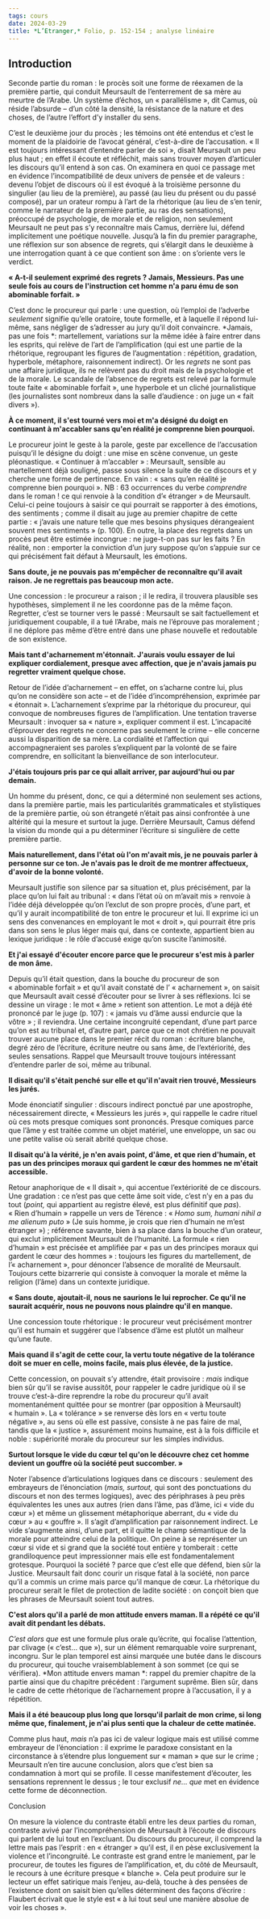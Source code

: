 ```yaml
---
tags: cours
date: 2024-03-29
title: *L’Etranger,* Folio, p. 152-154 ; analyse linéaire
---
```


## Introduction

Seconde partie du roman : le procès soit une forme de réexamen de la première partie, qui conduit Meursault de l’enterrement de sa mère au meurtre de l’Arabe. Un système d’échos, un « parallélisme », dit Camus, où réside l’absurde – d’un côté la densité, la résistance de la nature et des choses, de l’autre l’effort d’y installer du sens.

C’est le deuxième jour du procès ; les témoins ont été entendus et c’est le moment de la plaidoirie de l’avocat général, c’est-à-dire de l’accusation. « Il est toujours intéressant d’entendre parler de soi », disait Meursault un peu plus haut ; en effet il écoute et réfléchit, mais sans trouver moyen d’articuler les discours qu’il entend à son cas. On examinera en quoi ce passage met en évidence l’incompatibilité de deux univers de pensée et de valeurs : devenu l’objet de discours où il est évoqué à la troisième personne du singulier (au lieu de la première), au passé (au lieu du présent ou du passé composé), par un orateur rompu à l’art de la rhétorique (au lieu de s’en tenir, comme le narrateur de la première partie, au ras des sensations), préoccupé de psychologie, de morale et de religion, non seulement Meursault ne peut pas s’y reconnaître mais Camus, derrière lui, défend implicitement une poétique nouvelle. Jusqu’à la fin du premier paragraphe, une réflexion sur son absence de regrets, qui s’élargit dans le deuxième à une interrogation quant à ce que contient son âme : on s’oriente vers le verdict.

**« A-t-il seulement exprimé des regrets ? Jamais, Messieurs. Pas une seule fois au cours de l'instruction cet homme n'a paru ému de son abominable forfait. »**

C’est donc le procureur qui parle : une question, où l’emploi de l’adverbe *seulement* signifie qu’elle oratoire, toute formelle, et à laquelle il répond lui-même, sans négliger de s’adresser au jury qu’il doit convaincre. *Jamais, pas une fois *: martellement, variations sur la même idée à faire entrer dans les esprits, qui relève de l’art de l’amplification (qui est une partie de la rhétorique, regroupant les figures de l’augmentation : répétition, gradation, hyperbole, métaphore, raisonnement indirect). Or les *regrets* ne sont pas une affaire juridique, ils ne relèvent pas du droit mais de la psychologie et de la morale. Le scandale de l’absence de regrets est relevé par la formule toute faite « abominable forfait », une hyperbole et un cliché journalistique (les journalistes sont nombreux dans la salle d’audience : on juge un « fait divers »).

**À ce moment, il s'est tourné vers moi et m'a désigné du doigt en continuant à m'accabler sans qu'en réalité je comprenne bien pourquoi.**

Le procureur joint le geste à la parole, geste par excellence de l’accusation puisqu’il le désigne du doigt : une mise en scène convenue, un geste pléonastique. « Continuer à m’accabler » : Meursault, sensible au martellement déjà souligné, passe sous silence la suite de ce discours et y cherche une forme de pertinence. En vain : « sans qu’en réalité je comprenne bien pourquoi ». NB : 63 occurrences du verbe *comprendre* dans le roman ! ce qui renvoie à la condition d’« étranger » de Meursault. Celui-ci peine toujours à saisir ce qui pourrait se rapporter à des émotions, des sentiments ; comme il disait au juge au premier chapitre de cette partie : « j’avais une nature telle que mes besoins physiques dérangeaient souvent mes sentiments » (p. 100). En outre, la place des regrets dans un procès peut être estimée incongrue : ne juge-t-on pas sur les faits ? En réalité, non : emporter la conviction d’un jury suppose qu’on s’appuie sur ce qui précisément fait défaut à Meursault, les émotions.

**Sans doute, je ne pouvais pas m'empêcher de reconnaître qu'il avait raison. Je ne regrettais pas beaucoup mon acte.**

Une concession : le procureur a raison ; il le redira, il trouvera plausible ses hypothèses, simplement il ne les coordonne pas de la même façon. Regretter, c’est se tourner vers le passé : Meursault se sait factuellement et juridiquement coupable, il a tué l’Arabe, mais ne l’éprouve pas moralement ; il ne déplore pas même d’être entré dans une phase nouvelle et redoutable de son existence.

**Mais tant d'acharnement m'étonnait. J'aurais voulu essayer de lui expliquer cordialement, presque avec affection, que je n'avais jamais pu regretter vraiment quelque chose.**

Retour de l’idée d’acharnement – en effet, on s’acharne contre lui, plus qu’on ne considère son acte – et de l’idée d’incompréhension, exprimée par « étonnait ». L’acharnement s’exprime par la rhétorique du procureur, qui convoque de nombreuses figures de l’amplification. Une tentation traverse Meursault : invoquer sa « nature », expliquer comment il est. L’incapacité d’éprouver des regrets ne concerne pas seulement le crime – elle concerne aussi la disparition de sa mère. La cordialité et l’affection qui accompagneraient ses paroles s’expliquent par la volonté de se faire comprendre, en sollicitant la bienveillance de son interlocuteur.

**J'étais toujours pris par ce qui allait arriver, par aujourd'hui ou par demain.**

Un homme du présent, donc, ce qui a déterminé non seulement ses actions, dans la première partie, mais les particularités grammaticales et stylistiques de la première partie, où son étrangeté n’était pas ainsi confrontée à une altérité qui la mesure et surtout la juge. Derrière Meursault, Camus défend la vision du monde qui a pu déterminer l’écriture si singulière de cette première partie.

**Mais naturellement, dans l'état où l'on m'avait mis, je ne pouvais parler à personne sur ce ton. Je n'avais pas le droit de me montrer affectueux, d'avoir de la bonne volonté.**

Meursault justifie son silence par sa situation et, plus précisément, par la place qu’on lui fait au tribunal : « dans l’état où on m’avait mis » renvoie à l’idée déjà développée qu’on l’exclut de son propre procès, d’une part, et qu’il y aurait incompatibilité de ton entre le procureur et lui. Il exprime ici un sens des convenances en employant le mot « droit », qui pourrait être pris dans son sens le plus léger mais qui, dans ce contexte, appartient bien au lexique juridique : le rôle d’accusé exige qu’on suscite l’animosité.

**Et j'ai essayé d'écouter encore parce que le procureur s'est mis à parler de mon âme.**

Depuis qu’il était question, dans la bouche du procureur de son « abominable forfait » et qu’il avait constaté de l’ « acharnement », on saisit que Meursault avait cessé d’écouter pour se livrer à ses réflexions. Ici se dessine un virage : le mot « âme » retient son attention. Le mot a déjà été prononcé par le juge (p. 107) : « jamais vu d’âme aussi endurcie que la vôtre » ; il reviendra. Une certaine incongruité cependant, d’une part parce qu’on est au tribunal et, d’autre part, parce que ce mot chrétien ne pouvait trouver aucune place dans le premier récit du roman : écriture blanche, degré zéro de l’écriture, écriture neutre ou sans âme, de l’extériorité, des seules sensations. Rappel que Meursault trouve toujours intéressant d’entendre parler de soi, même au tribunal.

**Il disait qu'il s'était penché sur elle et qu'il n'avait rien trouvé, Messieurs les jurés.**

Mode énonciatif singulier : discours indirect ponctué par une apostrophe, nécessairement directe, « Messieurs les jurés », qui rappelle le cadre rituel où ces mots presque comiques sont prononcés. Presque comiques parce que l’âme y est traitée comme un objet matériel, une enveloppe, un sac ou une petite valise où serait abrité quelque chose.

**Il disait qu'à la vérité, je n'en avais point, d'âme, et que rien d'humain, et pas un des principes moraux qui gardent le cœur des hommes ne m'était accessible.**

Retour anaphorique de « Il disait », qui accentue l’extériorité de ce discours. Une gradation : ce n’est pas que cette âme soit vide, c’est n’y en a pas du tout (*point,* qui appartient au registre élevé, est plus définitif que *pas*). « Rien d’humain » rappelle un vers de Térence : « *Homo sum, humani nihil a me alienum puto* » (Je suis homme, je crois que rien d’humain ne m’est étranger ») ; référence savante, bien à sa place dans la bouche d’un orateur, qui exclut implicitement Meursault de l’humanité. La formule « rien d’humain » est précisée et amplifiée par « pas un des principes moraux qui gardent le cœur des hommes » : toujours les figures du martellement, de l’« acharnement », pour dénoncer l’absence de moralité de Meursault. Toujours cette bizarrerie qui consiste à convoquer la morale et même la religion (l’âme) dans un contexte juridique.

**« Sans doute, ajoutait-il, nous ne saurions le lui reprocher. Ce qu'il ne saurait acquérir, nous ne pouvons nous plaindre qu'il en manque.**

Une concession toute rhétorique : le procureur veut précisément montrer qu’il est humain et suggérer que l’absence d’âme est plutôt un malheur qu’une faute.

**Mais quand il s'agit de cette cour, la vertu toute négative de la tolérance doit se muer en celle, moins facile, mais plus élevée, de la justice.**

Cette concession, on pouvait s’y attendre, était provisoire : *mais* indique bien sûr qu’il se ravise aussitôt, pour rappeler le cadre juridique où il se trouve c’est-à-dire reprendre la robe du procureur qu’il avait momentanément quittée pour se montrer (par opposition à Meursault) « humain ». La « tolérance » se renverse dès lors en « vertu toute négative », au sens où elle est passive, consiste à ne pas faire de mal, tandis que la « justice », assurément moins humaine, est à la fois difficile et noble : supériorité morale du procureur sur les simples individus.

**Surtout lorsque le vide du cœur tel qu'on le découvre chez cet homme devient un gouffre où la société peut succomber. »**

Noter l’absence d’articulations logiques dans ce discours : seulement des embrayeurs de l’énonciation (*mais, surtout,* qui sont des ponctuations du discours et non des termes logiques), avec des périphrases à peu près équivalentes les unes aux autres (rien dans l’âme, pas d’âme, ici « vide du cœur ») et même un glissement métaphorique aberrant, du « vide du cœur » au « gouffre ». Il s’agit d’amplification par raisonnement indirect. Le vide s’augmente ainsi, d’une part, et il quitte le champ sémantique de la morale pour atteindre celui de la politique. On peine à se représenter un cœur si vide et si grand que la société tout entière y tomberait : cette grandiloquence peut impressionner mais elle est fondamentalement grotesque. Pourquoi la société ? parce que c’est elle que défend, bien sûr la Justice. Meursault fait donc courir un risque fatal à la société, non parce qu’il a commis un crime mais parce qu’il manque de cœur. La rhétorique du procureur serait le filet de protection de ladite société : on conçoit bien que les phrases de Meursault soient tout autres.

**C'est alors qu'il a parlé de mon attitude envers maman. Il a répété ce qu'il avait dit pendant les débats.**

*C’est alors que* est une formule plus orale qu’écrite, qui focalise l’attention, par clivage (« c’est… que »), sur un élément remarquable voire surprenant, incongru. Sur le plan temporel est ainsi marquée une butée dans le discours du procureur, qui touche vraisemblablement à son sommet (ce qui se vérifiera). *Mon attitude envers maman *: rappel du premier chapitre de la partie ainsi que du chapitre précédent : l’argument suprême. Bien sûr, dans le cadre de cette rhétorique de l’acharnement propre à l’accusation, il y a répétition.

**Mais il a été beaucoup plus long que lorsqu'il parlait de mon crime, si long même que, finalement, je n'ai plus senti que la chaleur de cette matinée.**

Comme plus haut, *mais* n’a pas ici de valeur logique mais est utilisé comme embrayeur de l’énonciation : il exprime le paradoxe consistant en la circonstance à s’étendre plus longuement sur « maman » que sur le crime ; Meursault n’en tire aucune conclusion, alors que c’est bien sa condamnation à mort qui se profile. Il cesse manifestement d’écouter, les sensations reprennent le dessus ; le tour exclusif *ne… que* met en évidence cette forme de déconnection.

Conclusion

On mesure la violence du contraste établi entre les deux parties du roman, contraste avivé par l’incompréhension de Meursault à l’écoute de discours qui parlent de lui tout en l’excluant. Du discours du procureur, il comprend la lettre mais pas l’esprit : en « étranger » qu’il est, il en pèse exclusivement la violence et l’incongruité. Le contraste est grand entre le maniement, par le procureur, de toutes les figures de l’amplification, et, du côté de Meursault, le recours à une écriture presque « blanche ». Cela peut produire sur le lecteur un effet satirique mais l’enjeu, au-delà, touche à des pensées de l’existence dont on saisit bien qu’elles déterminent des façons d’écrire : Flaubert écrivait que le style est « à lui tout seul une manière absolue de voir les choses ».
